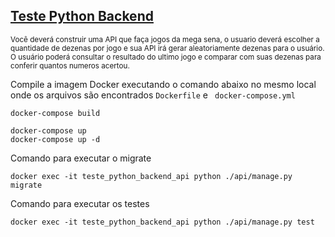 <h2><u>Teste Python Backend</u></h2>

<small>
Você deverá construir uma API que faça jogos da mega sena, 
o usuario deverá escolher a quantidade de dezenas por jogo e sua
API irá gerar aleatoriamente dezenas para o usuário. 
O usuário poderá consultar o resultado do ultimo jogo e comparar com suas dezenas 
para conferir quantos numeros acertou.
</small>

Compile a imagem Docker executando o comando abaixo no mesmo local onde os arquivos são encontrados ```Dockerfile``` e ``` docker-compose.yml```

```
docker-compose build
```

```
docker-compose up
docker-compose up -d
```

Comando para executar o migrate
```
docker exec -it teste_python_backend_api python ./api/manage.py migrate
```

Comando para executar os testes
```
docker exec -it teste_python_backend_api python ./api/manage.py test
```